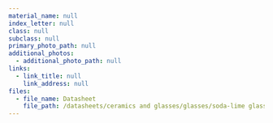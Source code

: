 ```yaml
---
material_name: null
index_letter: null
class: null
subclass: null
primary_photo_path: null
additional_photos:
  - additional_photo_path: null
links:
  - link_title: null
    link_address: null
files:
  - file_name: Datasheet
    file_path: /datasheets/ceramics and glasses/glasses/soda-lime glass.pdf
---
```


